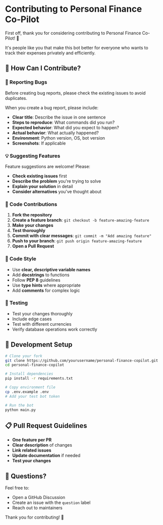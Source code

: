 # Contributing to Personal Finance Co-Pilot

First off, thank you for considering contributing to Personal Finance Co-Pilot! 🎉

It's people like you that make this bot better for everyone who wants to track their expenses privately and efficiently.

## 🤝 How Can I Contribute?

### 🐛 Reporting Bugs

Before creating bug reports, please check the existing issues to avoid duplicates.

When you create a bug report, please include:
- **Clear title**: Describe the issue in one sentence
- **Steps to reproduce**: What commands did you run?
- **Expected behavior**: What did you expect to happen?
- **Actual behavior**: What actually happened?
- **Environment**: Python version, OS, bot version
- **Screenshots**: If applicable

### 💡 Suggesting Features

Feature suggestions are welcome! Please:
- **Check existing issues** first
- **Describe the problem** you're trying to solve
- **Explain your solution** in detail
- **Consider alternatives** you've thought about

### 🔧 Code Contributions

1. **Fork the repository**
2. **Create a feature branch**: `git checkout -b feature-amazing-feature`
3. **Make your changes**
4. **Test thoroughly**
5. **Commit with clear messages**: `git commit -m "Add amazing feature"`
6. **Push to your branch**: `git push origin feature-amazing-feature`
7. **Open a Pull Request**

### 📝 Code Style

- Use **clear, descriptive variable names**
- Add **docstrings** to functions
- Follow **PEP 8** guidelines
- Use **type hints** where appropriate
- Add **comments** for complex logic

### 🧪 Testing

- Test your changes thoroughly
- Include edge cases
- Test with different currencies
- Verify database operations work correctly

## 🎯 Development Setup

```bash
# Clone your fork
git clone https://github.com/yourusername/personal-finance-copilot.git
cd personal-finance-copilot

# Install dependencies
pip install -r requirements.txt

# Copy environment file
cp .env.example .env
# Add your test bot token

# Run the bot
python main.py
```

## 📋 Pull Request Guidelines

- **One feature per PR**
- **Clear description** of changes
- **Link related issues**
- **Update documentation** if needed
- **Test your changes**

## 🤔 Questions?

Feel free to:
- Open a GitHub Discussion
- Create an issue with the `question` label
- Reach out to maintainers

Thank you for contributing! 🙏
